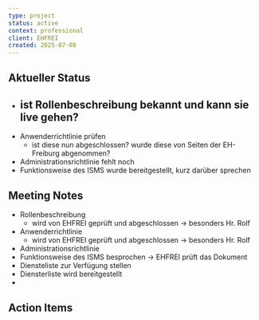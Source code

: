 ```yaml
---
type: project
status: active
context: professional
client: EHFREI
created: 2025-07-08
---
```


## Aktueller Status
- ist Rollenbeschreibung bekannt und kann sie live gehen? 
	- 
- Anwenderrichtlinie prüfen
	- ist diese nun abgeschlossen? wurde diese von Seiten der EH-Freiburg abgenommen?
- Administrationsrichtlinie fehlt noch
- Funktionsweise des ISMS wurde bereitgestellt, kurz darüber sprechen


## Meeting Notes
- Rollenbeschreibung
	- wird von EHFREI geprüft und abgeschlossen -> besonders Hr. Rolf
- Anwenderrichtlinie
	- wird von EHFREI geprüft und abgeschlossen -> besonders Hr. Rolf
- Administrationsrichtlinie
- Funktionsweise des ISMS besprochen -> EHFREI prüft das Dokument
- Diensteliste zur Verfügung stellen
- Diensterliste wird bereitgestellt
- 



## Action Items